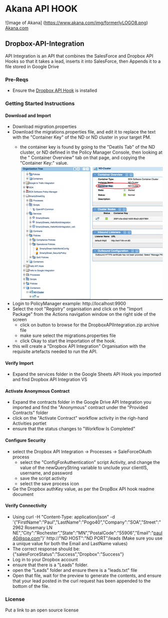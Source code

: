 # Akana API HOOK
![Image of Akana] 
(https://www.akana.com/img/formerlyLOGO8.png) 
[Akana.com](http://akana.com)

## Dropbox-API-Integration
API Integration is an API that combines the SalesForce and Dropbox API Hooks so that it takes a lead, inserts it into SalesForce, then Appends it to a file stored in Google Drive

### Pre-Reqs
- Ensure the [Dropbox API Hook](https://github.com/pogo61/Dropbox-API-Hook) is installed

### Getting Started Instructions
#### Download and Import
- Download migration.properties
- Download the migrations.properties file, and edit it to replace the <replace this with your key> text with the "Container Key" of the ND or ND cluster in your target PM.
    - the container key is found by going to the "Deatils Tab" of the ND cluster, or ND defined in the Policy Manager Console, then looking at the " Container Overview" tab on that page, and copying the "Container Key:" value. ![container key screenshot](https://github.com/pogo61/Google-Sheets-API-Integration/blob/master/Screen%20Shot%202015-03-18%20at%2011.24.45%20am.png "ND Container Key")
- Login to PolicyManager  example: http://localhost:9900
- Select the root "Registry" organisation and click on the "Import Package" from the Actions navigation window on the right side of the screen
  - click on button to browse for the DropboxAPIIntegration.zip archive file 
  - make sure select the migrations.properties file 
  - click Okay to start the importation of the hook.
- this will create a "Dropbox API Integration" Organisation with the requisite artefacts needed to run the API.

#### Verify Import
- Expand the services folder in the Google Sheets API Hook you imported and find Dropbox API Integration VS

#### Activate Anonymous Contract
- Expand the contracts folder in the Google Drive API Integration you imported and find the "Anonymous" contract under the "Provided Contracts" folder
- click on the "Activate Contract" workflow activity in the righ-hand Activities portlet
- ensure that the status changes to "Workflow Is Completed"

#### Configure Security
- select the Dropbox API Integration -> Processes -> SaleForceOAuth process
    - select the "ConfigForAuthentication" script Activity, and change the value of the newQueryString variable to unclude your clientIS, username, and password
    - save the script activity
    - select the save process icon
- Ge the Dropbox authKey value, as per the DropBox API hook readme document

#### Verify Connectivity
- Using 
    curl -H "Content-Type: application/json" -d '{"FirstName":"Paul","LastName":"Pogo40","Company":"SOA","Street":"2962 Rosemary LN NE","City":"Rochester","State":"MN","PostalCode":"55906","Email":"paul40@soa.com"}' http://"ND HOST":"ND PORT"/leads (Make sure you use a unique value for both the Email and LastName values)
- The correct response should be:
    {"salesForceStatus":"Success","Dropbox":"Success"}
- Log in to your Dropbox account
- ensure that there is a "Leads" folder.
- open the "Leads" folder and ensure there is a "leads.txt" file
- Open that file, wait for the preview to generate the contents, and ensure that your lead posted in the curl request has been appended to the bottom of the file.

### License
Put a link to an open source license

